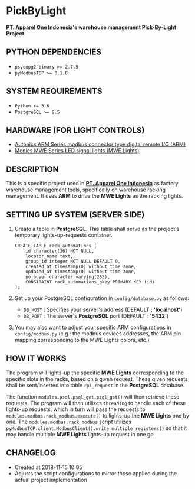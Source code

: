 # PickByLight
**[PT. Apparel One Indonesia](http://aoi.co.id/v2/)'s warehouse management Pick-By-Light Project**

## PYTHON DEPENDENCIES
- `psycopg2-binary >= 2.7.5`
- `pyModbusTCP >= 0.1.8`

## SYSTEM REQUIREMENTS
- `Python >= 3.6`
- `PostgreSQL >= 9.5`

## HARDWARE (FOR LIGHT CONTROLS)
- [Autonics ARM Series modbus connector type digital remote I/O (ARM)](http://autonics.se/produkt/arm-series/)
- [Menics MWE Series LED signal lights (MWE Lights)](http://www.autonics.se/produkt/mwe-series/)

## DESCRIPTION
This is a specific project used in [**PT. Apparel One Indonesia**](http://aoi.co.id/v2/) as factory warehouse management tools, specifically on warehouse racking management. It uses **ARM** to drive the **MWE Lights** as the racking lights.

## SETTING UP SYSTEM (SERVER SIDE)
1. Create a table in **PostgreSQL**. This table shall serve as the project's temporary lights-up-requests container.
    ```
    CREATE TABLE rack_automations (
        id character(36) NOT NULL,
        locator_name text,
        group_id integer NOT NULL DEFAULT 0,
        created_at timestamp(0) without time zone,
        updated_at timestamp(0) without time zone,
        po_buyer character varying(255),
        CONSTRAINT rack_automations_pkey PRIMARY KEY (id)
    );
    ```
  
2. Set up your PostgreSQL configuration in `config/database.py` as follows:
      - `DB_HOST` : Specifies your server's address (DEFAULT : **'localhost'**)
      - `DB_PORT` : The server's **PostgreSQL** port (DEFAULT : **'5432'**)
  
3. You may also want to adjust your specific ARM configurations in `config/modbus.py` (e.g : the modbus devices addresses, the ARM pin mapping corresponding to the MWE Lights colors, etc.)

## HOW IT WORKS
The program will lights-up the specific **MWE Lights** corresponding to the specific slots in the racks, based on a given request. These given requests shall be sent/inserted into table `rpi_request` in the **PostgreSQL** database.

The function `modules.psql.psql_get.psql_get()` will then retrieve these requests. The program will then utilizes `threading` to handle each of these lights-up requests, which in turn will pass the requests to `modules.modbus.rack_modbus.execute()` to lights-up the **MWE Lights** one by one. The `modules.modbus.rack_modbus` script utilizes `pyModbusTCP.client.ModbusClient().write_multiple_registers()` so that it may handle multiple **MWE Lights** lights-up request in one go.

## CHANGELOG
- Created at 2018-11-15 10:05
- Adjusts the script configurations to mirror those applied during the actual project implementation
